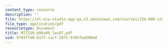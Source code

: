 ```yaml
---
content_type: resource
description: ''
file: https://ol-ocw-studio-app-qa.s3.amazonaws.com/courses/21m-606-introduction-to-stagecraft-spring-2009/9793ffd0617fcacf18715765fea600ed_MIT21M_606s09_lec07.pdf
file_type: application/pdf
resourcetype: Document
title: MIT21M_606s09_lec07.pdf
uid: 9793ffd0-617f-cacf-1871-5765fea600ed
---
```

